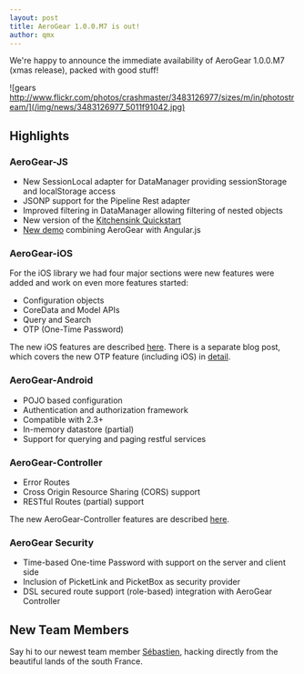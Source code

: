 ```yaml
---
layout: post
title: AeroGear 1.0.0.M7 is out!
author: qmx
---
```


We're happy to announce the immediate availability of AeroGear 1.0.0.M7 (xmas release), packed with good stuff!

![gears http://www.flickr.com/photos/crashmaster/3483126977/sizes/m/in/photostream/](/img/news/3483126977_5011f91042.jpg)

## Highlights

### AeroGear-JS

* New SessionLocal adapter for DataManager providing sessionStorage and localStorage access
* JSONP support for the Pipeline Rest adapter
* Improved filtering in DataManager allowing filtering of nested objects
* New version of the [Kitchensink Quickstart](http://js-aerogear.rhcloud.com/)
* [New demo](http://blog.krisborchers.com/2012/12/20/aerogear-from-a-different-angle/) combining AeroGear with Angular.js

### AeroGear-iOS

For the iOS library we had four major sections were new features were added and work on even more features started:

* Configuration objects
* CoreData and Model APIs
* Query and Search
* OTP (One-Time Password)

The new iOS features are described [here](http://matthiaswessendorf.wordpress.com/2012/12/20/aerogear-ios-lib-milestone-2/ ). There is a separate blog post, which covers the new OTP feature (including iOS) in [detail](http://cvasilak.blogspot.com/2012/12/aerogear-and-otp.html).

### AeroGear-Android

* POJO based configuration
* Authentication and authorization framework
* Compatible with 2.3+
* In-memory datastore (partial)
* Support for querying and paging restful services

### AeroGear-Controller

* Error Routes
* Cross Origin Resource Sharing (CORS) support
* RESTful Routes (partial) support

The new AeroGear-Controller features are described [here](http://dbevenius.org).

### AeroGear Security

* Time-based One-time Password with support on the server and client side
* Inclusion of PicketLink and PicketBox as security provider
* DSL secured route support (role-based) integration with AeroGear Controller

## New Team Members

Say hi to our newest team member [Sébastien](https://twitter.com/sebi2706), hacking directly from the beautiful lands of the south France.
